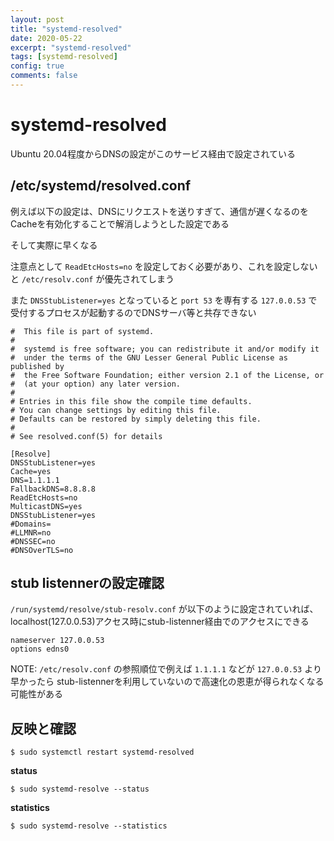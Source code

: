 ```yaml
---
layout: post
title: "systemd-resolved"
date: 2020-05-22
excerpt: "systemd-resolved"
tags: [systemd-resolved]
config: true
comments: false
---
```


# systemd-resolved
Ubuntu 20.04程度からDNSの設定がこのサービス経由で設定されている

## /etc/systemd/resolved.conf

例えば以下の設定は、DNSにリクエストを送りすぎて、通信が遅くなるのをCacheを有効化することで解消しようとした設定である  

そして実際に早くなる  

注意点として `ReadEtcHosts=no` を設定しておく必要があり、これを設定しないと `/etc/resolv.conf` が優先されてしまう  

また `DNSStubListener=yes` となっていると `port 53` を専有する `127.0.0.53` で受付するプロセスが起動するのでDNSサーバ等と共存できない  

```
#  This file is part of systemd.
#
#  systemd is free software; you can redistribute it and/or modify it
#  under the terms of the GNU Lesser General Public License as published by
#  the Free Software Foundation; either version 2.1 of the License, or
#  (at your option) any later version.
#
# Entries in this file show the compile time defaults.
# You can change settings by editing this file.
# Defaults can be restored by simply deleting this file.
#
# See resolved.conf(5) for details

[Resolve]
DNSStubListener=yes
Cache=yes
DNS=1.1.1.1
FallbackDNS=8.8.8.8
ReadEtcHosts=no
MulticastDNS=yes
DNSStubListener=yes
#Domains=
#LLMNR=no
#DNSSEC=no
#DNSOverTLS=no
```

## stub listennerの設定確認

`/run/systemd/resolve/stub-resolv.conf` が以下のように設定されていれば、localhost(127.0.0.53)アクセス時にstub-listenner経由でのアクセスにできる

```
nameserver 127.0.0.53
options edns0
```

NOTE: `/etc/resolv.conf` の参照順位で例えば `1.1.1.1` などが `127.0.0.53` より早かったら stub-listennerを利用していないので高速化の恩恵が得られなくなる可能性がある


## 反映と確認

```console
$ sudo systemctl restart systemd-resolved
```

**status**
```console
$ sudo systemd-resolve --status
```

**statistics**
```console
$ sudo systemd-resolve --statistics
```


